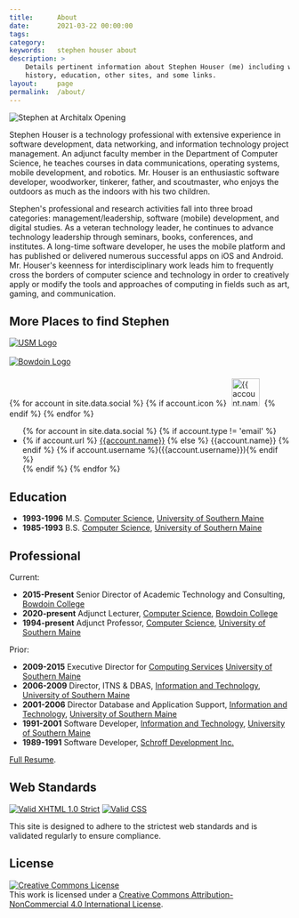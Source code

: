 ```yaml
---
title:      About
date:       2021-03-22 00:00:00
tags:
category:
keywords:   stephen houser about
description: >
    Details pertinent information about Stephen Houser (me) including work
    history, education, other sites, and some links.
layout:     page
permalink:  /about/
---
```

![Stephen at Architalx Opening]({{site.baseurl}}/assets/images/stephen-architalx.png)

Stephen Houser is a technology professional with extensive experience in
software development, data networking, and information technology project
management. An adjunct faculty member in the Department of Computer Science, he
teaches courses in data communications, operating systems, mobile development,
and robotics. Mr. Houser is an enthusiastic software developer, woodworker,
tinkerer, father, and scoutmaster, who enjoys the outdoors as much as the
indoors with his two children.

Stephen's professional and research activities fall into three broad categories:
management/leadership, software (mobile) development, and digital studies. As a
veteran technology leader, he continues to advance technology leadership through
seminars, books, conferences, and institutes. A long-time software developer, he
uses the mobile platform and has published or delivered numerous successful apps
on iOS and Android. Mr. Houser's keenness for interdisciplinary work leads him
to frequently cross the borders of computer science and technology in order to
creatively apply or modify the tools and approaches of computing in fields such
as art, gaming, and communication.

## More Places to find Stephen
<div id="connections-right">
    <a href="http://usm.maine.edu"><img class="hero" src="{{site.baseurl}}/assets/logos/usm-horizontal.gif" alt="USM Logo" /></a><br/><br/>
    <a href="http://bowdoin.edu"><img class="hero" src="{{site.baseurl}}/assets/logos/bowdoin.png" alt="Bowdoin Logo" /></a><br/><br/>
    {% for account in site.data.social %}
        {% if account.icon %}
            <a href="{{ account.url }}">
                <img style="height: 50px; padding: 5px;" src="{{site.baseurl}}/assets{{account.icon}}" alt="{{ account.name }}" title="{{ account.name }}"/></a>
        {% endif %}
    {% endfor %}
</div>

<div id="connections-left">
	<ul>
	{% for account in site.data.social %}
		{% if account.type != 'email' %}
			<li>
			{% if account.url %}
				<a href="{{account.url}}">{{account.name}}</a>
			{% else %}
				{{account.name}}
			{% endif %}
			{% if account.username %}({{account.username}}){% endif %}
			</li>
		{% endif %}
	{% endfor %}
	</ul>
</div>

## Education
<!-- * <b>2003-present</b> Ph.D. Student, <a href="http://www.umcs.maine.edu">Computer Science</a>, <a href="http://www.umaine.edu">University of Maine</a> -->
* <b>1993-1996</b> M.S. <a href="http://usm.maine.edu/cos">Computer Science</a>, <a href="http://usm.maine.edu">University of Southern Maine</a>
* <b>1985-1993</b> B.S. <a href="http://usm.maine.edu/cos">Computer Science</a>, <a href="http://usm.maine.edu">University of Southern Maine</a>

## Professional

Current:

* <b>2015-Present</b> Senior Director of Academic Technology and Consulting, <a href="http://bowdoin.edu">Bowdoin College</a>
* <b>2020-present</b> Adjunct Lecturer, <a href="http://usm.maine.edu/cos">Computer Science</a>, <a href="http://usm.maine.edu">Bowdoin College</a>
* <b>1994-present</b> Adjunct Professor, <a href="https://www.bowdoin.edu/computer-science/">Computer Science</a>, <a href="https://bowdoin.edu">University of Southern Maine</a>

Prior:

* <b>2009-2015</b> Executive Director for <a href="http://usm.maine.edu/computing">Computing Services</a> <a href="http://usm.maine.edu">University of Southern Maine</a>
* <b>2006-2009</b> Director, ITNS &amp; DBAS, <a href="http://usm.maine.edu/computing">Information and Technology</a>, <a href="http://usm.maine.edu">University of Southern Maine</a>
* <b>2001-2006</b> Director Database and Application Support, <a href="http://usm.maine.edu/computing">Information and Technology</a>, <a href="http://usm.maine.edu">University of Southern Maine</a>
* <b>1991-2001</b> Software Developer, <a href="http://usm.maine.edu/computing">Information and Technology</a>, <a href="http://usm.maine.edu">University of Southern Maine</a>
* <b>1989-1991</b> Software Developer, <a href="http://www.schroff.com">Schroff Development Inc.</a>

[Full Resume](https://stephenhouser.com).

## Web Standards

<a href="http://validator.w3.org/check?uri=referer"><img src="http://www.w3.org/Icons/valid-xhtml10" alt="Valid XHTML 1.0 Strict" /></a>
<a class="imagelink" href="http://jigsaw.w3.org/css-validator/"><img src="http://jigsaw.w3.org/css-validator/images/vcss" alt="Valid CSS" /></a>

This site is designed to adhere to the strictest web standards and is
validated regularly to ensure compliance.

<!--
[![Valid XHTML 1.0 Strict][2]][1]
[![Valid CSS!][4]][3]

  [1]: http://validator.w3.org/check?uri=referer
  [2]: http://www.w3.org/Icons/valid-xhtml10
  [3]: http://jigsaw.w3.org/css-validator/
  [4]: http://jigsaw.w3.org/css-validator/images/vcss
-->
## License

<a rel="license" href="http://creativecommons.org/licenses/by-nc/4.0/"><img alt="Creative Commons License" style="border-width:0" src="https://i.creativecommons.org/l/by-nc/4.0/88x31.png" /></a><br />This work is licensed under a <a rel="license" href="http://creativecommons.org/licenses/by-nc/4.0/">Creative Commons Attribution-NonCommercial 4.0 International License</a>.